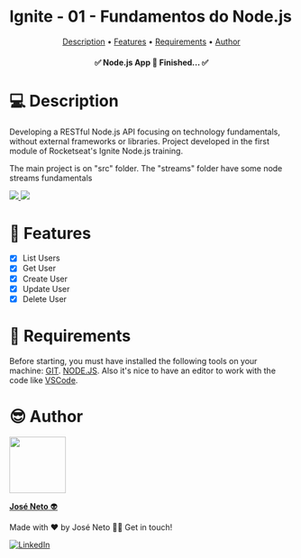 <h1>Ignite - 01 - Fundamentos do Node.js</h1>

<p align="center">
 <a href="#description">Description</a> •
 <a href="#features">Features</a> • 
 <a href="#requirements">Requirements</a> • 
 <a href="#author">Author</a>
</p>

<h4 align="center"> 
	✅  Node.js App 🚀 Finished...  ✅
</h4>

💻 Description
=======================
<p align="left">Developing a RESTful Node.js API focusing on technology fundamentals, without external frameworks or libraries. Project developed in the first module of Rocketseat's Ignite Node.js training.</p>

<p>The main project is on "src" folder. The "streams" folder have some node streams fundamentals</p>

<a href="https://developer.mozilla.org/pt-BR/docs/Web/JavaScript" target="_blank">
    <img src="https://img.shields.io/badge/JavaScript-323330?style=for-the-badge&logo=javascript&logoColor=F7DF1E" />
</a>

<a href="https://nodejs.org/en/learn/getting-started/introduction-to-nodejs" target="_blank">
    <img src="https://img.shields.io/badge/Node.js-43853D?style=for-the-badge&logo=node.js&logoColor=white" />
</a>

<p></p>

🚀 Features
=======================
- [x] List Users
- [x] Get User
- [x] Create User
- [x] Update User
- [x] Delete User
<p>

📑 Requirements
=======================
Before starting, you must have installed the following tools on your machine: [GIT](https://git-scm.com/downloads). [NODE.JS](https://nodejs.org/en/download/current). Also it's nice to have an editor to work with the code like [VSCode](https://code.visualstudio.com/).


😎 Author
=======================
<a href="https://https://github.com/J-Neto"><img src="https://avatars.githubusercontent.com/u/49914443?v=4" width="100px;" alt=""/><br><p><b>José Neto</b> 👽</p></a>

Made with ❤️ by José Neto 👋🏽 Get in touch!

<a href="https://www.linkedin.com/in/jos%C3%A9-neto-299920152/"> <img src="https://img.shields.io/badge/LinkedIn-%230A66C2?style=for-the-badge&logo=linkedin&logoColor=white" alt="LinkedIn"></a> 
